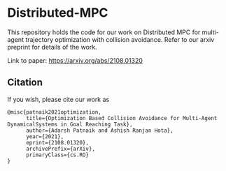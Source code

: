 # Distributed-MPC
This repository holds the code for our work on Distributed MPC for multi-agent trajectory optimization with collision avoidance. Refer to our arxiv preprint for details of the work.

Link to paper: https://arxiv.org/abs/2108.01320

## Citation
If you wish, please cite our work as
```
@misc{patnaik2021optimization,
      title={Optimization Based Collision Avoidance for Multi-Agent DynamicalSystems in Goal Reaching Task}, 
      author={Adarsh Patnaik and Ashish Ranjan Hota},
      year={2021},
      eprint={2108.01320},
      archivePrefix={arXiv},
      primaryClass={cs.RO}
}
```
